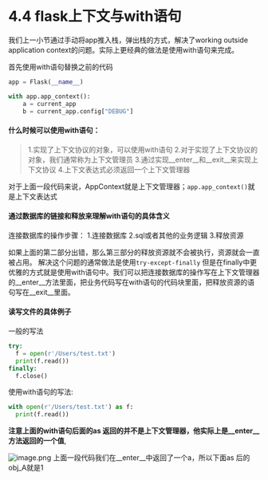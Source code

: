# 4.4 flask上下文与with语句

我们上一小节通过手动将app推入栈，弹出栈的方式，解决了working outside application context的问题。实际上更经典的做法是使用with语句来完成。

首先使用with语句替换之前的代码
```python
app = Flask(__name__)

with app.app_context():
    a = current_app
    b = current_app.config["DEBUG"]
```

#### 什么时候可以使用with语句：
> 1.实现了上下文协议的对象，可以使用with语句
  2.对于实现了上下文协议的对象，我们通常称为上下文管理员
  3.通过实现\_\_enter\_\_和\_\_exit__来实现上下文协议
  4.上下文表达式必须返回一个上下文管理器

对于上面一段代码来说，AppContext就是上下文管理器；```app.app_context()```就是上下文表达式


#### 通过数据库的链接和释放来理解with语句的具体含义

连接数据库的操作步骤：
  1.连接数据库
  2.sql或者其他的业务逻辑
  3.释放资源
  
如果上面的第二部分出错，那么第三部分的释放资源就不会被执行，资源就会一直被占用。
解决这个问题的通常做法是使用```try-except-finally```
但是在finally中更优雅的方式就是使用with语句中。我们可以把连接数据库的操作写在上下文管理器的\_\_enter\_\_方法里面，把业务代码写在with语句的代码块里面，把释放资源的语句写在\_\_exit__里面。

#### 读写文件的具体例子
一般的写法
```python
try:
  f = open(r'/Users/test.txt')
  print(f.read())
finally:
  f.close()
```
使用with语句的写法:
```python
with open(r'/Users/test.txt') as f:
  print(f.read())
```
**注意上面的with语句后面的as 返回的并不是上下文管理器，他实际上是\_\_enter__方法返回的一个值**,

![image.png](https://upload-images.jianshu.io/upload_images/7220971-706a6a0afd66dc83.png?imageMogr2/auto-orient/strip%7CimageView2/2/w/1240)
上面一段代码我们在\_\_enter__中返回了一个a，所以下面as 后的obj_A就是1
